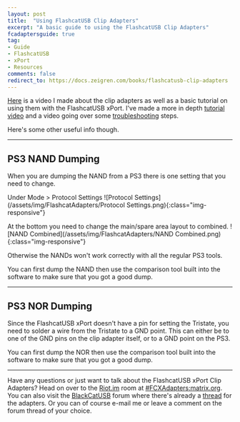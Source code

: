 ```yaml
---
layout: post
title:  "Using FlashcatUSB Clip Adapters"
excerpt: "A basic guide to using the FlashcatUSB Clip Adapters"
fcadaptersguide: true
tag:
- Guide
- FlashcatUSB
- xPort
- Resources
comments: false
redirect_to: https://docs.zeigren.com/books/flashcatusb-clip-adapters
---
```


[Here](https://youtu.be/0JLvI2vaAI8) is a video I made about the clip adapters as well as a basic tutorial on using them with the FlashcatUSB xPort. I've made a more in depth [tutorial video](https://youtu.be/mcuzO3ZSaBg) and a video going over some [troubleshooting](https://youtu.be/43VDcZQesHo) steps.

Here's some other useful info though.

---

## PS3 NAND Dumping

When you are dumping the NAND from a PS3 there is one setting that you need to change.

Under Mode > Protocol Settings
![Protocol Settings](/assets/img/FlashcatAdapters/Protocol Settings.png){:class="img-responsive"}

At the bottom you need to change the main/spare area layout to combined.
![NAND Combined](/assets/img/FlashcatAdapters/NAND Combined.png){:class="img-responsive"}

Otherwise the NANDs won't work correctly with all the regular PS3 tools.

You can first dump the NAND then use the comparison tool built into the software to make sure that you got a good dump.

---

## PS3 NOR Dumping

Since the FlashcatUSB xPort doesn't have a pin for setting the Tristate, you need to solder a wire from the Tristate to a GND point. This can either be to one of the GND pins on the clip adapter itself, or to a GND point on the PS3.

You can first dump the NOR then use the comparison tool built into the software to make sure that you got a good dump.

---

Have any questions or just want to talk about the FlashcatUSB xPort Clip Adapters? Head on over to the [Riot.im](https://riot.im) room at [#FCXAdapters:matrix.org](https://riot.im/app/#/room/#FCXAdapters:matrix.org). You can also visit the [BlackCatUSB](https://www.blackcatusb.net/index.php) forum where there's already a [thread](https://www.blackcatusb.net/index.php?threads/tsop56-48-nor-nand-clip-adapters-for-the-flashcatusb-xport.493/) for the adapters. Or you can of course e-mail me or leave a comment on the forum thread of your choice.

